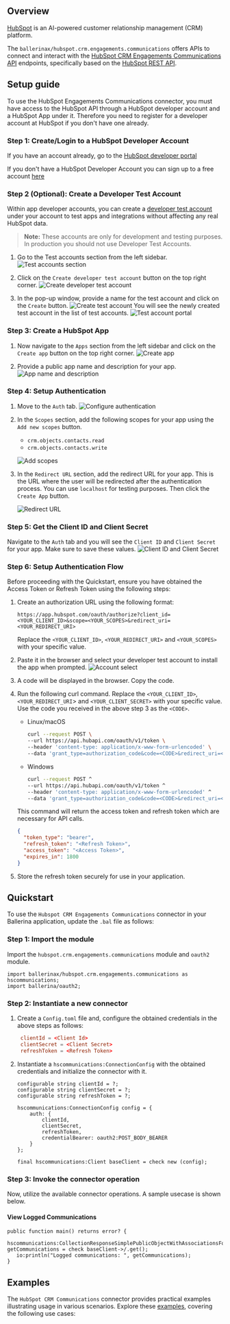 ## Overview

[HubSpot](https://developers.hubspot.com) is an AI-powered customer relationship management (CRM) platform.

The `ballerinax/hubspot.crm.engagements.communications` offers APIs to connect and interact with the [HubSpot CRM Engagements Communications API](https://developers.hubspot.com/docs/reference/api/crm/engagements/communications) endpoints, specifically based on the [HubSpot REST API](https://developers.hubspot.com/docs/reference/api). 

## Setup guide

To use the HubSpot Engagements Communications connector, you must have access to the HubSpot API through a HubSpot developer account and a HubSpot App under it. Therefore you need to register for a developer account at HubSpot if you don't have one already.

### Step 1: Create/Login to a HubSpot Developer Account

If you have an account already, go to the [HubSpot developer portal](https://app.hubspot.com/)

If you don't have a HubSpot Developer Account you can sign up to a free account [here](https://developers.hubspot.com/get-started)

### Step 2 (Optional): Create a Developer Test Account

Within app developer accounts, you can create a [developer test account](https://developers.hubspot.com/beta-docs/getting-started/account-types#developer-test-accounts) under your account to test apps and integrations without affecting any real HubSpot data.

> **Note:** These accounts are only for development and testing purposes. In production you should not use Developer Test Accounts.


1. Go to the Test accounts section from the left sidebar.
   ![Test accounts section](https://raw.githubusercontent.com/ballerina-platform/module-ballerinax-hubspot.crm.engagements.communications/main/docs/resources/test-account.png)

2. Click on the `Create developer test account` button on the top right corner.
   ![Create developer test account](https://raw.githubusercontent.com/ballerina-platform/module-ballerinax-hubspot.crm.engagements.communications/main/docs/resources/create-test-account.png)

3. In the pop-up window, provide a name for the test account and click on the `Create` button.
   ![Create test account](https://raw.githubusercontent.com/ballerina-platform/module-ballerinax-hubspot.crm.engagements.communications/main/docs/resources/create-account.png)
   You will see the newly created test account in the list of test accounts.
   ![Test account portal](https://raw.githubusercontent.com/ballerina-platform/module-ballerinax-hubspot.crm.engagements.communications/main/docs/resources/test-account-portal.png)

### Step 3: Create a HubSpot App

1. Now navigate to the `Apps` section from the left sidebar and click on the `Create app` button on the top right corner.
   ![Create app](https://raw.githubusercontent.com/ballerina-platform/module-ballerinax-hubspot.crm.engagements.communications/main/docs/resources/create-app.png)

2. Provide a public app name and description for your app.
   ![App name and description](https://raw.githubusercontent.com/ballerina-platform/module-ballerinax-hubspot.crm.engagements.communications/main/docs/resources/app-name-desc.png)

### Step 4: Setup Authentication

1. Move to the `Auth` tab.
   ![Configure authentication](https://raw.githubusercontent.com/ballerina-platform/module-ballerinax-hubspot.crm.engagements.communications/main/docs/resources/config-auth.png)

2. In the `Scopes` section, add the following scopes for your app using the `Add new scopes` button.
   - `crm.objects.contacts.read`
   - `crm.objects.contacts.write`

   ![Add scopes](https://raw.githubusercontent.com/ballerina-platform/module-ballerinax-hubspot.crm.engagements.communications/main/docs/resources/add-scopes.png)

3. In the `Redirect URL` section, add the redirect URL for your app. This is the URL where the user will be redirected after the authentication process. You can use `localhost` for testing purposes. Then click the `Create App` button.

   ![Redirect URL](https://raw.githubusercontent.com/ballerina-platform/module-ballerinax-hubspot.crm.engagements.communications/main/docs/resources/redirect-url.png)

### Step 5: Get the Client ID and Client Secret

Navigate to the `Auth` tab and you will see the `Client ID` and `Client Secret` for your app. Make sure to save these values.
![Client ID and Client Secret](https://raw.githubusercontent.com/ballerina-platform/module-ballerinax-hubspot.crm.engagements.communications/main/docs/resources/client-id-secret.png)

### Step 6: Setup Authentication Flow

Before proceeding with the Quickstart, ensure you have obtained the Access Token or Refresh Token using the following steps:

1. Create an authorization URL using the following format:

   ```
   https://app.hubspot.com/oauth/authorize?client_id=<YOUR_CLIENT_ID>&scope=<YOUR_SCOPES>&redirect_uri=<YOUR_REDIRECT_URI>
   ```

   Replace the `<YOUR_CLIENT_ID>`, `<YOUR_REDIRECT_URI>` and `<YOUR_SCOPES>` with your specific value.
2. Paste it in the browser and select your developer test account to install the app when prompted.
   ![Account select](https://raw.githubusercontent.com/ballerina-platform/module-ballerinax-hubspot.crm.engagements.communications/main/docs/resources/account-select.png)

3. A code will be displayed in the browser. Copy the code.

4. Run the following curl command. Replace the `<YOUR_CLIENT_ID>`, `<YOUR_REDIRECT_URI`> and `<YOUR_CLIENT_SECRET>` with your specific value. Use the code you received in the above step 3 as the `<CODE>`.

   - Linux/macOS

     ```bash
     curl --request POST \
     --url https://api.hubapi.com/oauth/v1/token \
     --header 'content-type: application/x-www-form-urlencoded' \
     --data 'grant_type=authorization_code&code=<CODE>&redirect_uri=<YOUR_REDIRECT_URI>&client_id=<YOUR_CLIENT_ID>&client_secret=<YOUR_CLIENT_SECRET>'
     ```
   - Windows

     ```bash
     curl --request POST ^
     --url https://api.hubapi.com/oauth/v1/token ^
     --header 'content-type: application/x-www-form-urlencoded' ^
     --data 'grant_type=authorization_code&code=<CODE>&redirect_uri=<YOUR_REDIRECT_URI>&client_id=<YOUR_CLIENT_ID>&client_secret=<YOUR_CLIENT_SECRET>'
     ```

   This command will return the access token and refresh token which are necessary for API calls.

   ```json
   {
     "token_type": "bearer",
     "refresh_token": "<Refresh Token>",
     "access_token": "<Access Token>",
     "expires_in": 1800
   }
   ```
5. Store the refresh token securely for use in your application.


## Quickstart

To use the `Hubspot CRM Engagements Communications` connector in your Ballerina application, update the `.bal` file as follows:

### Step 1: Import the module

Import the `hubspot.crm.engagements.communications` module and `oauth2` module.

```ballerina
import ballerinax/hubspot.crm.engagements.communications as hscommunications;
import ballerina/oauth2;
```

### Step 2: Instantiate a new connector

1. Create a `Config.toml` file and, configure the obtained credentials in the above steps as follows:

   ```toml
    clientId = <Client Id>
    clientSecret = <Client Secret>
    refreshToken = <Refresh Token>
   ```

2. Instantiate a `hscommunications:ConnectionConfig` with the obtained credentials and initialize the connector with it.

    ```ballerina
    configurable string clientId = ?;
    configurable string clientSecret = ?;
    configurable string refreshToken = ?;

    hscommunications:ConnectionConfig config = {
        auth: {
            clientId,
            clientSecret,
            refreshToken,
            credentialBearer: oauth2:POST_BODY_BEARER
        }
    };

    final hscommunications:Client baseClient = check new (config);
    ```

### Step 3: Invoke the connector operation

Now, utilize the available connector operations. A sample usecase is shown below.

#### View Logged Communications

```ballerina
public function main() returns error? {
   hscommunications:CollectionResponseSimplePublicObjectWithAssociationsForwardPaging getCommunications = check baseClient->/.get();
   io:println("Logged communications: ", getCommunications);
}
```

## Examples

The `HubSpot CRM Communications` connector provides practical examples illustrating usage in various scenarios. Explore these [examples](https://github.com/module-ballerinax-hubspot.crm.engagements.communications/tree/main/examples/), covering the following use cases:

[//]: # (TODO: Add examples)
